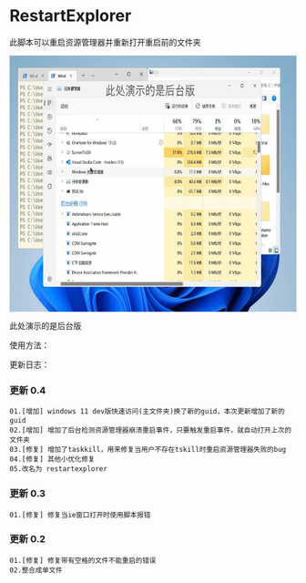 # RestartExplorer
此脚本可以重启资源管理器并重新打开重启前的文件夹
  
​<img src="https://raw.githubusercontent.com/Yuphiz/Public/main/RestartExplorer/%E9%87%8D%E5%90%AF%E8%B5%84%E6%BA%90%E7%AE%A1%E7%90%86%E5%99%A8%E8%87%AA%E5%8A%A8%E6%89%93%E5%BC%80%E4%B8%8A%E6%AC%A1%E7%9B%AE%E5%BD%95.gif"  height = "450" alt="GUI demo" align=center />
  
此处演示的是后台版

使用方法：
	

更新日志：
### 更新 0.4  
	01.[增加] windows 11 dev版快速访问(主文件夹)换了新的guid，本次更新增加了新的guid
	02.[增加] 增加了后台检测资源管理器崩溃重启事件，只要触发重启事件，就自动打开上次的文件夹
	03.[修复] 增加了taskkill，用来修复当用户不存在tskill时重启资源管理器失败的bug
	04.[修复] 其他小优化修复
	05.改名为 restartexplorer
  
### 更新 0.3  
	01.[修复] 修复当ie窗口打开时使用脚本报错
  
### 更新 0.2 
	01.[修复] 修复带有空格的文件不能重启的错误
	02.整合成单文件

   
